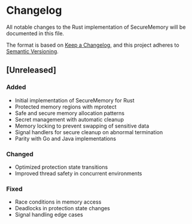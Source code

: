 # Changelog

All notable changes to the Rust implementation of SecureMemory will be documented in this file.

The format is based on [Keep a Changelog](https://keepachangelog.com/en/1.0.0/),
and this project adheres to [Semantic Versioning](https://semver.org/spec/v2.0.0.html).

## [Unreleased]

### Added
- Initial implementation of SecureMemory for Rust
- Protected memory regions with mprotect
- Safe and secure memory allocation patterns
- Secret management with automatic cleanup
- Memory locking to prevent swapping of sensitive data
- Signal handlers for secure cleanup on abnormal termination
- Parity with Go and Java implementations

### Changed
- Optimized protection state transitions
- Improved thread safety in concurrent environments

### Fixed
- Race conditions in memory access
- Deadlocks in protection state changes
- Signal handling edge cases